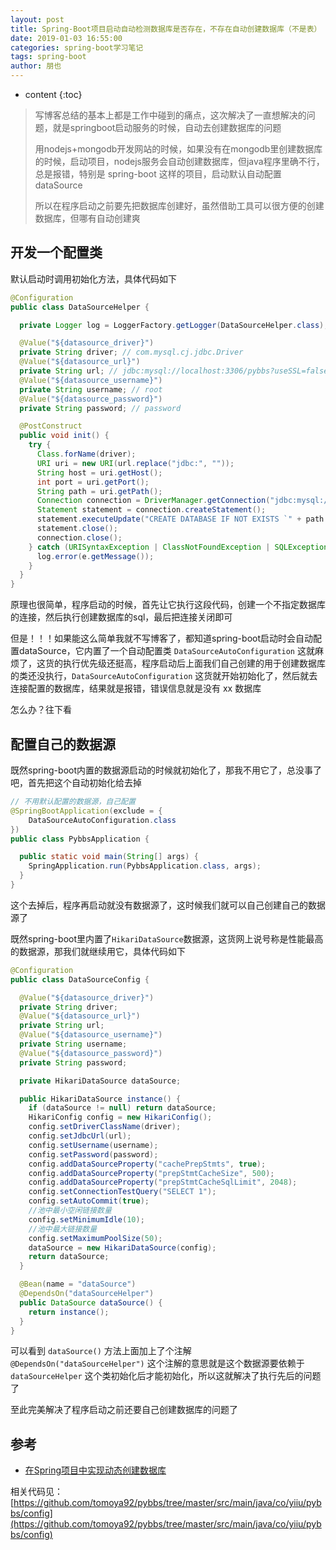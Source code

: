 ```yaml
---
layout: post
title: Spring-Boot项目启动自动检测数据库是否存在，不存在自动创建数据库（不是表）
date: 2019-01-03 16:55:00
categories: spring-boot学习笔记
tags: spring-boot
author: 朋也
---
```


* content
{:toc}

> 写博客总结的基本上都是工作中碰到的痛点，这次解决了一直想解决的问题，就是springboot启动服务的时候，自动去创建数据库的问题
>
> 用nodejs+mongodb开发网站的时候，如果没有在mongodb里创建数据库的时候，启动项目，nodejs服务会自动创建数据库，但java程序里确不行，总是报错，特别是 spring-boot 这样的项目，启动默认自动配置 dataSource
>
> 所以在程序启动之前要先把数据库创建好，虽然借助工具可以很方便的创建数据库，但哪有自动创建爽





## 开发一个配置类

默认启动时调用初始化方法，具体代码如下

```java
@Configuration
public class DataSourceHelper {

  private Logger log = LoggerFactory.getLogger(DataSourceHelper.class);

  @Value("${datasource_driver}")
  private String driver; // com.mysql.cj.jdbc.Driver
  @Value("${datasource_url}")
  private String url; // jdbc:mysql://localhost:3306/pybbs?useSSL=false&characterEncoding=utf8
  @Value("${datasource_username}")
  private String username; // root
  @Value("${datasource_password}")
  private String password; // password

  @PostConstruct
  public void init() {
    try {
      Class.forName(driver);
      URI uri = new URI(url.replace("jdbc:", ""));
      String host = uri.getHost();
      int port = uri.getPort();
      String path = uri.getPath();
      Connection connection = DriverManager.getConnection("jdbc:mysql://" + host + ":" + port, username, password);
      Statement statement = connection.createStatement();
      statement.executeUpdate("CREATE DATABASE IF NOT EXISTS `" + path.replace("/", "") + "` DEFAULT CHARACTER SET = `utf8` COLLATE `utf8_general_ci`;");
      statement.close();
      connection.close();
    } catch (URISyntaxException | ClassNotFoundException | SQLException e) {
      log.error(e.getMessage());
    }
  }
}
```

原理也很简单，程序启动的时候，首先让它执行这段代码，创建一个不指定数据库的连接，然后执行创建数据库的sql，最后把连接关闭即可

但是！！！如果能这么简单我就不写博客了，都知道spring-boot启动时会自动配置dataSource，它内置了一个自动配置类 `DataSourceAutoConfiguration` 这就麻烦了，这货的执行优先级还挺高，程序启动后上面我们自己创建的用于创建数据库的类还没执行，`DataSourceAutoConfiguration` 这货就开始初始化了，然后就去连接配置的数据库，结果就是报错，错误信息就是没有 xx 数据库

怎么办？往下看

## 配置自己的数据源

既然spring-boot内置的数据源启动的时候就初始化了，那我不用它了，总没事了吧，首先把这个自动初始化给去掉

```java
// 不用默认配置的数据源，自己配置
@SpringBootApplication(exclude = {
    DataSourceAutoConfiguration.class
})
public class PybbsApplication {

  public static void main(String[] args) {
    SpringApplication.run(PybbsApplication.class, args);
  }
}
```

这个去掉后，程序再启动就没有数据源了，这时候我们就可以自己创建自己的数据源了

既然spring-boot里内置了`HikariDataSource`数据源，这货网上说号称是性能最高的数据源，那我们就继续用它，具体代码如下

```java
@Configuration
public class DataSourceConfig {

  @Value("${datasource_driver}")
  private String driver;
  @Value("${datasource_url}")
  private String url;
  @Value("${datasource_username}")
  private String username;
  @Value("${datasource_password}")
  private String password;

  private HikariDataSource dataSource;

  public HikariDataSource instance() {
    if (dataSource != null) return dataSource;
    HikariConfig config = new HikariConfig();
    config.setDriverClassName(driver);
    config.setJdbcUrl(url);
    config.setUsername(username);
    config.setPassword(password);
    config.addDataSourceProperty("cachePrepStmts", true);
    config.addDataSourceProperty("prepStmtCacheSize", 500);
    config.addDataSourceProperty("prepStmtCacheSqlLimit", 2048);
    config.setConnectionTestQuery("SELECT 1");
    config.setAutoCommit(true);
    //池中最小空闲链接数量
    config.setMinimumIdle(10);
    //池中最大链接数量
    config.setMaximumPoolSize(50);
    dataSource = new HikariDataSource(config);
    return dataSource;
  }

  @Bean(name = "dataSource")
  @DependsOn("dataSourceHelper")
  public DataSource dataSource() {
    return instance();
  }
}
```

可以看到 `dataSource()` 方法上面加上了个注解 `@DependsOn("dataSourceHelper")` 这个注解的意思就是这个数据源要依赖于 `dataSourceHelper` 这个类初始化后才能初始化，所以这就解决了执行先后的问题了

至此完美解决了程序启动之前还要自己创建数据库的问题了

## 参考

- [在Spring项目中实现动态创建数据库](https://cgs1999.iteye.com/blog/2327637)

相关代码见：[https://github.com/tomoya92/pybbs/tree/master/src/main/java/co/yiiu/pybbs/config](https://github.com/tomoya92/pybbs/tree/master/src/main/java/co/yiiu/pybbs/config)